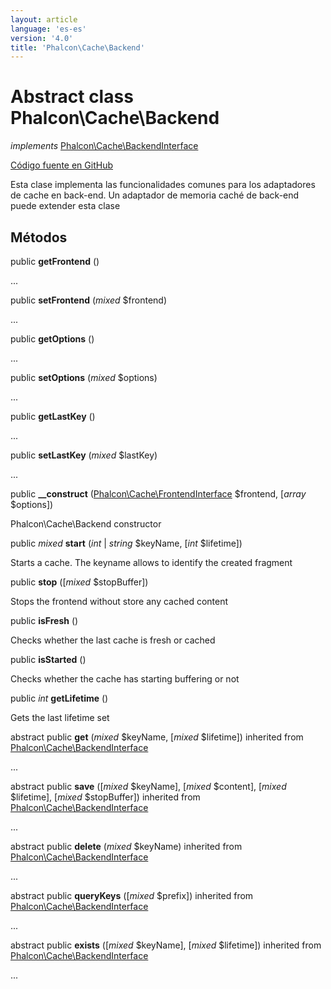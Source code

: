 ```yaml
---
layout: article
language: 'es-es'
version: '4.0'
title: 'Phalcon\Cache\Backend'
---
```


# Abstract class **Phalcon\Cache\Backend**

*implements* [Phalcon\Cache\BackendInterface](api/Phalcon_Cache_BackendInterface)

<a href="https://github.com/phalcon/cphalcon/tree/v4.0.0/phalcon/cache/backend.zep" class="btn btn-default btn-sm">Código fuente en GitHub</a>

Esta clase implementa las funcionalidades comunes para los adaptadores de cache en back-end. Un adaptador de memoria caché de back-end puede extender esta clase

## Métodos

public **getFrontend** ()

...

public **setFrontend** (*mixed* $frontend)

...

public **getOptions** ()

...

public **setOptions** (*mixed* $options)

...

public **getLastKey** ()

...

public **setLastKey** (*mixed* $lastKey)

...

public **__construct** ([Phalcon\Cache\FrontendInterface](api/Phalcon_Cache_FrontendInterface) $frontend, [*array* $options])

Phalcon\Cache\Backend constructor

public *mixed* **start** (*int* | *string* $keyName, [*int* $lifetime])

Starts a cache. The keyname allows to identify the created fragment

public **stop** ([*mixed* $stopBuffer])

Stops the frontend without store any cached content

public **isFresh** ()

Checks whether the last cache is fresh or cached

public **isStarted** ()

Checks whether the cache has starting buffering or not

public *int* **getLifetime** ()

Gets the last lifetime set

abstract public **get** (*mixed* $keyName, [*mixed* $lifetime]) inherited from [Phalcon\Cache\BackendInterface](api/Phalcon_Cache_BackendInterface)

...

abstract public **save** ([*mixed* $keyName], [*mixed* $content], [*mixed* $lifetime], [*mixed* $stopBuffer]) inherited from [Phalcon\Cache\BackendInterface](api/Phalcon_Cache_BackendInterface)

...

abstract public **delete** (*mixed* $keyName) inherited from [Phalcon\Cache\BackendInterface](api/Phalcon_Cache_BackendInterface)

...

abstract public **queryKeys** ([*mixed* $prefix]) inherited from [Phalcon\Cache\BackendInterface](api/Phalcon_Cache_BackendInterface)

...

abstract public **exists** ([*mixed* $keyName], [*mixed* $lifetime]) inherited from [Phalcon\Cache\BackendInterface](api/Phalcon_Cache_BackendInterface)

...
